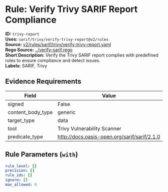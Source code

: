 # Rule: Verify Trivy SARIF Report Compliance  
**ID:** `trivy-report`  
**Uses:** `sarif/trivy/verify-trivy-report@v2/rules`  
**Source:** [v2/rules/sarif/trivy/verify-trivy-report.yaml](https://github.com/scribe-public/sample-policies/v2/rules/sarif/trivy/verify-trivy-report.yaml)  
**Rego Source:** [../verify-sarif.rego](https://github.com/scribe-public/sample-policies/v2/rules/sarif/trivy/../verify-sarif.rego)  
**Short Description:** Verify the Trivy SARIF report complies with predefined rules to ensure compliance and detect issues.  
**Labels:** SARIF, Trivy  

## Evidence Requirements  
| Field | Value |
|-------|-------|
| signed | False |
| content_body_type | generic |
| target_type | data |
| tool | Trivy Vulnerability Scanner |
| predicate_type | http://docs.oasis-open.org/sarif/sarif/2.1.0 |

## Rule Parameters (`with`)  
```yaml
rule_level: []
precision: []
rule_ids: []
ignore: []
max_allowed: 0
```

